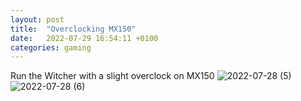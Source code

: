 ```yaml
---
layout: post
title:  "Overclocking MX150"
date:   2022-07-29 16:54:11 +0100
categories: gaming
---
```

Run the Witcher with a slight overclock on MX150
![2022-07-28 (5)](https://user-images.githubusercontent.com/565504/181797349-ceca12d3-61a7-4cb9-9083-6e732279dad7.png)
![2022-07-28 (6)](https://user-images.githubusercontent.com/565504/181797373-092b56ff-c5e2-400c-be33-32558a408364.png)
